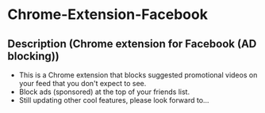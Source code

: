 # Chrome-Extension-Facebook
## Description (Chrome extension for Facebook (AD blocking))
- This is a Chrome extension that blocks suggested promotional videos on your feed that you don't expect to see.
- Block ads (sponsored) at the top of your friends list.
- Still updating other cool features, please look forward to...
